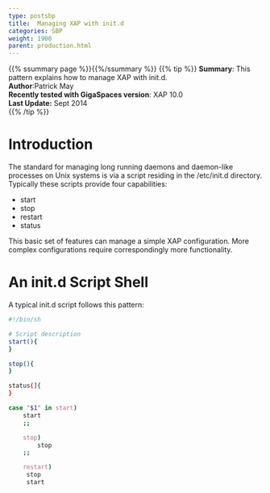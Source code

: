 ```yaml
---
type: postsbp
title:  Managing XAP with init.d
categories: SBP
weight: 1900
parent: production.html
---
```



{{% ssummary page %}}{{%/ssummary %}}
{{% tip %}}
**Summary**: This pattern explains how to manage XAP with init.d.  <br>
**Author**:Patrick May<br/>
**Recently tested with GigaSpaces version**: XAP 10.0<br/>
**Last Update:** Sept 2014<br/>
{{% /tip %}}


# Introduction
The standard for managing long running daemons and daemon-like processes on Unix
systems is via a script residing in the /etc/init.d directory. Typically these scripts provide
four capabilities:

- start<br>
- stop <br>
- restart<br>
- status

This basic set of features can manage a simple   XAP configuration. More complex configurations require correspondingly more functionality.

# An init.d Script Shell
A typical init.d script follows this pattern:


```bash
#!/bin/sh

# Script description
start(){
}

stop(){
}

status(]{
}

case "$1" in start)
    start
    ;;

    stop)
        stop
    ;;

    restart)
     stop
     start
   
